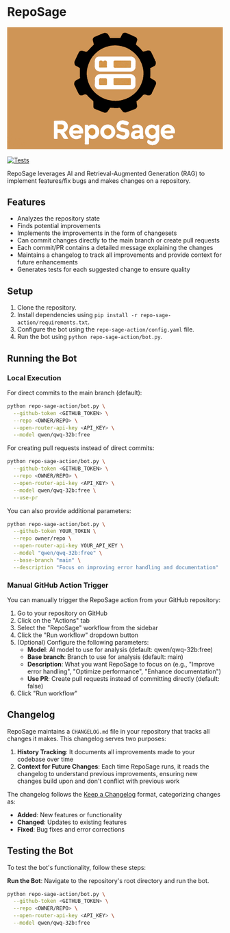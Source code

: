# RepoSage

![Logo](resources/reposage.png)

[![Tests](https://github.com/kodingtulen/reposage/actions/workflows/run-tests.yml/badge.svg)](https://github.com/kodingtulen/reposage/actions/workflows/run-tests.yml)

RepoSage leverages AI and Retrieval-Augmented Generation (RAG) to implement features/fix bugs and makes changes on a repository.


## Features

- Analyzes the repository state
- Finds potential improvements
- Implements the improvements in the form of changesets
- Can commit changes directly to the main branch or create pull requests
- Each commit/PR contains a detailed message explaining the changes
- Maintains a changelog to track all improvements and provide context for future enhancements
- Generates tests for each suggested change to ensure quality

## Setup

1. Clone the repository.
2. Install dependencies using `pip install -r repo-sage-action/requirements.txt`.
3. Configure the bot using the `repo-sage-action/config.yaml` file.
4. Run the bot using `python repo-sage-action/bot.py`.

## Running the Bot

### Local Execution

For direct commits to the main branch (default):

```sh
python repo-sage-action/bot.py \
  --github-token <GITHUB_TOKEN> \
  --repo <OWNER/REPO> \
  --open-router-api-key <API_KEY> \
  --model qwen/qwq-32b:free
```

For creating pull requests instead of direct commits:

```sh
python repo-sage-action/bot.py \
  --github-token <GITHUB_TOKEN> \
  --repo <OWNER/REPO> \
  --open-router-api-key <API_KEY> \
  --model qwen/qwq-32b:free \
  --use-pr
```

You can also provide additional parameters:

```sh
python repo-sage-action/bot.py \
  --github-token YOUR_TOKEN \
  --repo owner/repo \
  --open-router-api-key YOUR_API_KEY \
  --model "qwen/qwq-32b:free" \
  --base-branch "main" \
  --description "Focus on improving error handling and documentation"
```

### Manual GitHub Action Trigger

You can manually trigger the RepoSage action from your GitHub repository:

1. Go to your repository on GitHub
2. Click on the "Actions" tab
3. Select the "RepoSage" workflow from the sidebar
4. Click the "Run workflow" dropdown button
5. (Optional) Configure the following parameters:
   - **Model**: AI model to use for analysis (default: qwen/qwq-32b:free)
   - **Base branch**: Branch to use for analysis (default: main)
   - **Description**: What you want RepoSage to focus on (e.g., "Improve error handling", "Optimize performance", "Enhance documentation")
   - **Use PR**: Create pull requests instead of committing directly (default: false)
6. Click "Run workflow"

## Changelog

RepoSage maintains a `CHANGELOG.md` file in your repository that tracks all changes it makes. This changelog serves two purposes:

1. **History Tracking**: It documents all improvements made to your codebase over time
2. **Context for Future Changes**: Each time RepoSage runs, it reads the changelog to understand previous improvements, ensuring new changes build upon and don't conflict with previous work

The changelog follows the [Keep a Changelog](https://keepachangelog.com/) format, categorizing changes as:
- **Added**: New features or functionality
- **Changed**: Updates to existing features
- **Fixed**: Bug fixes and error corrections

## Testing the Bot

To test the bot's functionality, follow these steps:

**Run the Bot**: Navigate to the repository's root directory and run the bot.

```sh
python repo-sage-action/bot.py \
  --github-token <GITHUB_TOKEN> \
  --repo <OWNER/REPO> \
  --open-router-api-key <API_KEY> \
  --model qwen/qwq-32b:free
```

